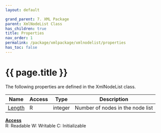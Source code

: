 ```yaml
---
layout: default

grand_parent: 7. XML Package
parent: XmlNodeList Class
has_children: true
title: Properties
nav_order: 1
permalink: /package/xmlpackage/xmlnodelist/properties
has_toc: false
---
```

# {{ page.title }}

The following properties are defined in the XmlNodeList class.

|Name       | Access | Type   | Description |
|----------	|--------|--------|-------------|
| [Length](/package/xmlpackage/xmlnodelist/properties/length) | R | integer |Number of nodes in the node list |

<u><b>Access</b></u><br>
R: Readable
W: Writable
C: Initializable
